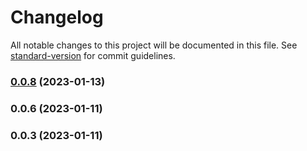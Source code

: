 # Changelog

All notable changes to this project will be documented in this file. See [standard-version](https://github.com/conventional-changelog/standard-version) for commit guidelines.

### [0.0.8](https://github.com/questbook/zero-wallet-dashboard-sdk/compare/v0.0.6...v0.0.8) (2023-01-13)

### 0.0.6 (2023-01-11)

### 0.0.3 (2023-01-11)
